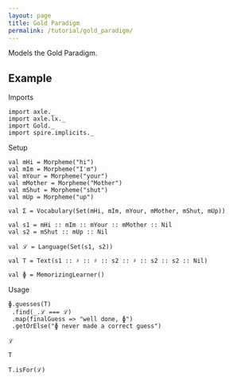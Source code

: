 ```yaml
---
layout: page
title: Gold Paradigm
permalink: /tutorial/gold_paradigm/
---
```


Models the Gold Paradigm.

Example
-------

Imports

```tut:silent
import axle._
import axle.lx._
import Gold._
import spire.implicits._
```

Setup

```tut:silent
val mHi = Morpheme("hi")
val mIm = Morpheme("I'm")
val mYour = Morpheme("your")
val mMother = Morpheme("Mother")
val mShut = Morpheme("shut")
val mUp = Morpheme("up")

val Σ = Vocabulary(Set(mHi, mIm, mYour, mMother, mShut, mUp))

val s1 = mHi :: mIm :: mYour :: mMother :: Nil
val s2 = mShut :: mUp :: Nil

val ℒ = Language(Set(s1, s2))

val T = Text(s1 :: ♯ :: ♯ :: s2 :: ♯ :: s2 :: s2 :: Nil)

val ɸ = MemorizingLearner()
```

Usage

```tut:book
ɸ.guesses(T)
 .find(_.ℒ === ℒ)
 .map(finalGuess => "well done, ɸ")
 .getOrElse("ɸ never made a correct guess")

ℒ

T

T.isFor(ℒ)
```
